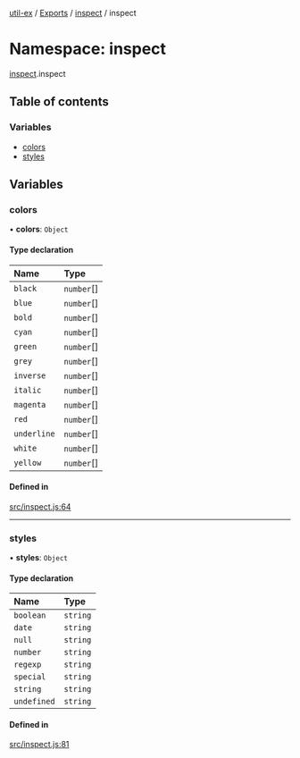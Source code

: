 [util-ex](../README.md) / [Exports](../modules.md) / [inspect](inspect.md) / inspect

# Namespace: inspect

[inspect](inspect.md).inspect

## Table of contents

### Variables

- [colors](inspect.inspect.md#colors)
- [styles](inspect.inspect.md#styles)

## Variables

### colors

• **colors**: `Object`

#### Type declaration

| Name | Type |
| :------ | :------ |
| `black` | `number`[] |
| `blue` | `number`[] |
| `bold` | `number`[] |
| `cyan` | `number`[] |
| `green` | `number`[] |
| `grey` | `number`[] |
| `inverse` | `number`[] |
| `italic` | `number`[] |
| `magenta` | `number`[] |
| `red` | `number`[] |
| `underline` | `number`[] |
| `white` | `number`[] |
| `yellow` | `number`[] |

#### Defined in

[src/inspect.js:64](https://github.com/snowyu/util-ex.js/blob/485ec28/src/inspect.js#L64)

___

### styles

• **styles**: `Object`

#### Type declaration

| Name | Type |
| :------ | :------ |
| `boolean` | `string` |
| `date` | `string` |
| `null` | `string` |
| `number` | `string` |
| `regexp` | `string` |
| `special` | `string` |
| `string` | `string` |
| `undefined` | `string` |

#### Defined in

[src/inspect.js:81](https://github.com/snowyu/util-ex.js/blob/485ec28/src/inspect.js#L81)
